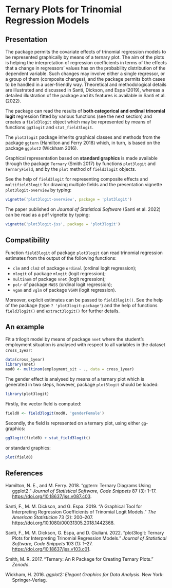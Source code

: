 
<!-- README.md is generated from README.Rmd. Please edit that file -->

# Ternary Plots for Trinomial Regression Models

## Presentation

The package permits the covariate effects of trinomial regression models
to be represented graphically by means of a ternary plot. The aim of the
plots is helping the interpretation of regression coefficients in terms
of the effects that a change in regressors’ values has on the
probability distribution of the dependent variable. Such changes may
involve either a single regressor, or a group of them (composite
changes), and the package permits both cases to be handled in a
user-friendly way. Theoretical and methodological details are
illustrated and discussed in Santi, Dickson, and Espa (2019), whereas a
detailed illustration of the package and its features is available in
Santi et al. (2022).

The package can read the results of **both categorical and ordinal
trinomial logit** regression fitted by various functions (see the next
section) and creates a `field3logit` object which may be represented by
means of functions `gg3logit` and `stat_field3logit`.

The `plot3logit` package inherits graphical classes and methods from the
package `ggtern` (Hamilton and Ferry 2018) which, in turn, is based on
the package `ggplot2` (Wickham 2016).

Graphical representation based on **standard graphics** is made
available through the package `Ternary` (Smith 2017) by functions
`plot3logit` and `TernaryField`, and by the `plot` method of
`field3logit` objects.

See the help of `field3logit` for representing composite effects and
`multifield3logit` for drawing multiple fields and the presentation
vignette `plot3logit-overview` by typing:

``` r
vignette('plot3logit-overview', package = 'plot3logit')
```

The paper published on *Journal of Statistical Software* (Santi et al.
2022) can be read as a pdf vignette by typing:

``` r
vignette('plot3logit-jss', package = 'plot3logit')
```

## Compatibility

Function `field3logit` of package `plot3logit` can read trinomial
regression estimates from the output of the following functions:

- `clm` and `clm2` of package `ordinal` (ordinal logit regression);
- `mlogit` of package `mlogit` (logit regression);
- `multinom` of package `nnet` (logit regression);
- `polr` of package `MASS` (ordinal logit regression);
- `vgam` and `vglm` of package `VGAM` (logit regression).

Moreover, explicit estimates can be passed to `field3logit()`. See the
help of the package (type `? 'plot3logit-package'`) and the help of
functions `field3logit()` and `extract3logit()` for further details.

## An example

Fit a trilogit model by means of package `nnet` where the student’s
employment situation is analysed with respect to all variables in the
dataset `cross_1year`:

``` r
data(cross_1year)
library(nnet)
mod0 <- multinom(employment_sit ~ ., data = cross_1year)
```

The gender effect is analysed by means of a ternary plot which is
generated in two steps, however, package `plot3logit` should be loaded:

``` r
library(plot3logit)
```

Firstly, the vector field is computed:

``` r
field0 <- field3logit(mod0, 'genderFemale')
```

Secondly, the field is represented on a ternary plot, using either
`gg`-graphics:

``` r
gg3logit(field0) + stat_field3logit()
```

or standard graphics:

``` r
plot(field0)
```

## References

<div id="refs" class="references csl-bib-body hanging-indent">

<div id="ref-hamilton2018" class="csl-entry">

Hamilton, N. E., and M. Ferry. 2018.
“<span class="nocase">ggtern</span>: Ternary Diagrams Using
<span class="nocase">ggplot2</span>.” *Journal of Statistical Software,
Code Snippets* 87 (3): 1–17. <https://doi.org/10.18637/jss.v087.c03>.

</div>

<div id="ref-santi2019" class="csl-entry">

Santi, F., M. M. Dickson, and G. Espa. 2019. “A Graphical Tool for
Interpreting Regression Coefficients of Trinomial Logit Models.” *The
American Statistician* 73 (2): 200–207.
<https://doi.org/10.1080/00031305.2018.1442368>.

</div>

<div id="ref-santi2022" class="csl-entry">

Santi, F., M. M. Dickson, G. Espa, and D. Giuliani. 2022.
“<span class="nocase">plot3logit</span>: Ternary Plots for Interpreting
Trinomial Regression Models.” *Journal of Statistical Software, Code
Snippets* 103 (1): 1–27. <https://doi.org/10.18637/jss.v103.c01>.

</div>

<div id="ref-smith2017" class="csl-entry">

Smith, M. R. 2017. “Ternary: An R Package for Creating Ternary Plots.”
*Zenodo*.

</div>

<div id="ref-wickham2016a" class="csl-entry">

Wickham, H. 2016. *<span class="nocase">ggplot2</span>: Elegant Graphics
for Data Analysis*. New York: Springer-Verlag.

</div>

</div>
